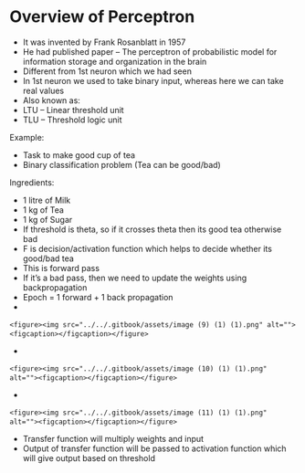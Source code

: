 # Overview of Perceptron

* It was invented by Frank Rosanblatt in 1957
* He had published paper – The perceptron of probabilistic model for information storage and organization in the brain
* Different from 1st neuron which we had seen
* In 1st neuron we used to take binary input, whereas here we can take real values
* Also known as:
* LTU – Linear threshold unit
* TLU – Threshold logic unit

Example:

* Task to make good cup of tea
* Binary classification problem (Tea can be good/bad)

Ingredients:

* 1 litre of Milk
* 1 kg of Tea
* 1 kg of Sugar
* If threshold is theta, so if it crosses theta then its good tea otherwise bad
* F is decision/activation function which helps to decide whether its good/bad tea
* This is forward pass
* If it’s a bad pass, then we need to update the weights using backpropagation
* Epoch = 1 forward + 1 back propagation
*

    <figure><img src="../../.gitbook/assets/image (9) (1) (1).png" alt=""><figcaption></figcaption></figure>
*

    <figure><img src="../../.gitbook/assets/image (10) (1) (1).png" alt=""><figcaption></figcaption></figure>
*

    <figure><img src="../../.gitbook/assets/image (11) (1) (1).png" alt=""><figcaption></figcaption></figure>
* Transfer function will multiply weights and input
* Output of transfer function will be passed to activation function which will give output based on threshold
